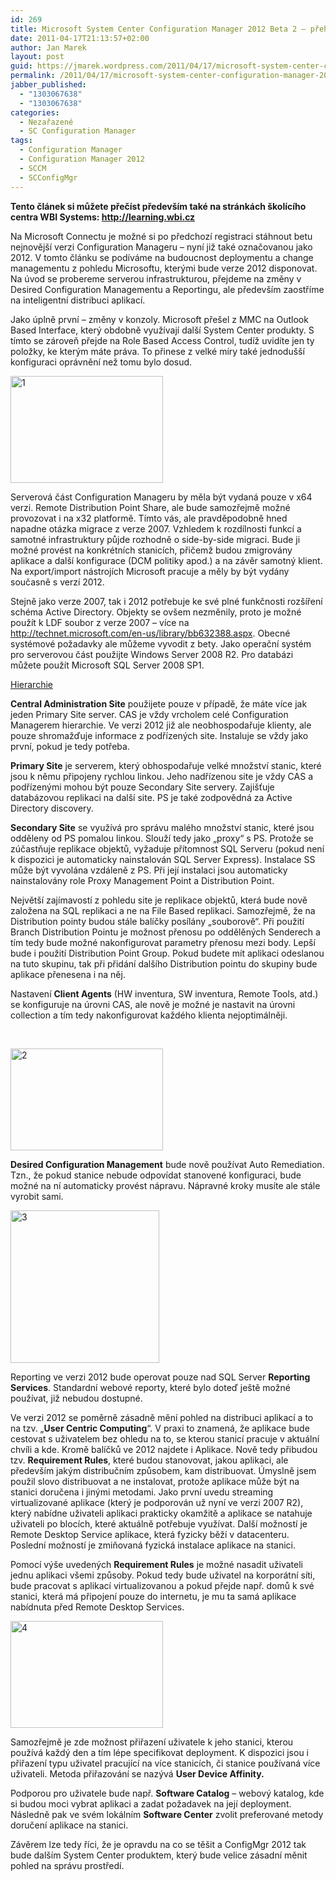 ```yaml
---
id: 269
title: Microsoft System Center Configuration Manager 2012 Beta 2 – přehled
date: 2011-04-17T21:13:57+02:00
author: Jan Marek
layout: post
guid: https://jmarek.wordpress.com/2011/04/17/microsoft-system-center-configuration-manager-2012-beta-2-prehled/
permalink: /2011/04/17/microsoft-system-center-configuration-manager-2012-beta-2-prehled/
jabber_published:
  - "1303067638"
  - "1303067638"
categories:
  - Nezařazené
  - SC Configuration Manager
tags:
  - Configuration Manager
  - Configuration Manager 2012
  - SCCM
  - SCConfigMgr
---
```

**Tento článek si můžete přečíst především také na stránkách školícího centra WBI Systems: <http://learning.wbi.cz>**

Na Microsoft Connectu je možné si po předchozí registraci stáhnout betu nejnovější verzi Configuration Manageru – nyní již také označovanou jako 2012. V tomto článku se podíváme na budoucnost deploymentu a change managementu z pohledu Microsoftu, kterými bude verze 2012 disponovat. Na úvod se probereme serverou infrastrukturou, přejdeme na změny v Desired Configuration Managementu a Reportingu, ale především zaostříme na inteligentní distribuci aplikací.

Jako úplně první – změny v konzoly. Microsoft přešel z MMC na Outlook Based Interface, který obdobně využívají další System Center produkty. S tímto se zároveň přejde na Role Based Access Control, tudíž uvidíte jen ty položky, ke kterým máte práva. To přinese z velké míry také jednodušší konfiguraci oprávnění než tomu bylo dosud.

[<img style="background-image:none;border-bottom:0;border-left:0;padding-left:0;padding-right:0;display:inline;border-top:0;border-right:0;padding-top:0;" title="1" border="0" alt="1" src="http://janmarek.eu/wp-content/uploads/2011/04/1_thumb.png" width="244" height="171" />](http://janmarek.eu/wp-content/uploads/2011/04/1.png)

Serverová část Configuration Manageru by měla být vydaná pouze v x64 verzi. Remote Distribution Point Share, ale bude samozřejmě možné provozovat i na x32 platformě. Tímto vás, ale pravděpodobně hned napadne otázka migrace z verze 2007. Vzhledem k rozdílnosti funkcí a samotné infrastruktury půjde rozhodně o side-by-side migraci. Bude ji možné provést na konkrétních stanicích, přičemž budou zmigrovány aplikace a další konfigurace (DCM politiky apod.) a na závěr samotný klient. Na export/import nástrojích Microsoft pracuje a měly by být vydány současně s verzí 2012.

Stejně jako verze 2007, tak i 2012 potřebuje ke své plné funkčnosti rozšíření schéma Active Directory. Objekty se ovšem nezměnily, proto je možné použít k LDF soubor z verze 2007 – více na <http://technet.microsoft.com/en-us/library/bb632388.aspx>. Obecné systémové požadavky ale můžeme vyvodit z bety. Jako operační systém pro serverovou část použijte Windows Server 2008 R2. Pro databázi můžete použít Microsoft SQL Server 2008 SP1. 

<u>Hierarchie</u>

**Central Administration Site** použijete pouze v případě, že máte více jak jeden Primary Site server. CAS je vždy vrcholem celé Configuration Managerem hierarchie. Ve verzi 2012 již ale neobhospodařuje klienty, ale pouze shromažďuje informace z podřízených site. Instaluje se vždy jako první, pokud je tedy potřeba. 

**Primary Site** je serverem, který obhospodařuje velké množství stanic, které jsou k němu připojeny rychlou linkou. Jeho nadřízenou site je vždy CAS a podřízenými mohou být pouze Secondary Site servery. Zajišťuje databázovou replikaci na další site. PS je také zodpovědná za Active Directory discovery.

**Secondary Site** se využívá pro správu malého množství stanic, které jsou odděleny od PS pomalou linkou. Slouží tedy jako „proxy“ s PS. Protože se zúčastňuje replikace objektů, vyžaduje přítomnost SQL Serveru (pokud není k dispozici je automaticky nainstalován SQL Server Express). Instalace SS může být vyvolána vzdáleně z PS. Při její instalaci jsou automaticky nainstalovány role Proxy Management Point a Distribution Point.

Největší zajímavostí z pohledu site je replikace objektů, která bude nově založena na SQL replikaci a ne na File Based replikaci. Samozřejmě, že na Distribution pointy budou stále balíčky posílány „souborově“. Při použití Branch Distribution Pointu je možnost přenosu po oddělěných Senderech a tím tedy bude možné nakonfigurovat parametry přenosu mezi body. Lepší bude i použití Distribution Point Group. Pokud budete mít aplikaci odeslanou na tuto skupinu, tak při přidání dalšího Distribution pointu do skupiny bude aplikace přenesena i na něj.

Nastavení **Client Agents** (HW inventura, SW inventura, Remote Tools, atd.) se konfiguruje na úrovni CAS, ale nově je možné je nastavit na úrovni collection a tím tedy nakonfigurovat každého klienta nejoptimálněji.

&#160;

[<img style="background-image:none;padding-left:0;padding-right:0;display:inline;padding-top:0;border-width:0;" title="2" border="0" alt="2" src="http://janmarek.eu/wp-content/uploads/2011/04/2_thumb.png" width="244" height="163" />](http://janmarek.eu/wp-content/uploads/2011/04/2.png)

**Desired Configuration Management** bude nově používat Auto Remediation. Tzn., že pokud stanice nebude odpovídat stanovené konfiguraci, bude možné na ní automaticky provést nápravu. Nápravné kroky musíte ale stále vyrobit sami.

[<img style="background-image:none;border-bottom:0;border-left:0;padding-left:0;padding-right:0;display:inline;border-top:0;border-right:0;padding-top:0;" title="3" border="0" alt="3" src="http://janmarek.eu/wp-content/uploads/2011/04/3_thumb.png" width="238" height="244" />](http://janmarek.eu/wp-content/uploads/2011/04/3.png)

Reporting ve verzi 2012 bude operovat pouze nad SQL Server **Reporting Services**. Standardní webové reporty, které bylo doteď ještě možné používat, již nebudou dostupné.

Ve verzi 2012 se poměrně zásadně mění pohled na distribuci aplikací a to na tzv. „**User Centric Computing**“. V praxi to znamená, že aplikace bude cestovat s uživatelem bez ohledu na to, se kterou stanicí pracuje v aktuální chvíli a kde. Kromě balíčků ve 2012 najdete i Aplikace. Nově tedy přibudou tzv. **Requirement Rules**, které budou stanovovat, jakou aplikaci, ale především jakým distribučním způsobem, kam distribuovat. Úmyslně jsem použil slovo distribuovat a ne instalovat, protože aplikace může být na stanici doručena i jinými metodami. Jako první uvedu streaming virtualizované aplikace (který je podporován už nyní ve verzi 2007 R2), který nabídne uživateli aplikaci prakticky okamžitě a aplikace se natahuje uživateli po blocích, které aktuálně potřebuje využívat. Další možností je Remote Desktop Service aplikace, která fyzicky běží v datacenteru. Poslední možností je zmiňovaná fyzická instalace aplikace na stanici.

Pomocí výše uvedených **Requirement Rules** je možné nasadit uživateli jednu aplikaci všemi způsoby. Pokud tedy bude uživatel na korporátní síti, bude pracovat s aplikací virtualizovanou a pokud přejde např. domů k své stanici, která má připojení pouze do internetu, je mu ta samá aplikace nabídnuta před Remote Desktop Services.

[<img style="background-image:none;border-bottom:0;border-left:0;padding-left:0;padding-right:0;display:inline;border-top:0;border-right:0;padding-top:0;" title="4" border="0" alt="4" src="http://janmarek.eu/wp-content/uploads/2011/04/4_thumb.png" width="244" height="171" />](http://janmarek.eu/wp-content/uploads/2011/04/4.png)

Samozřejmě je zde možnost přiřazení uživatele k jeho stanici, kterou používá každý den a tím lépe specifikovat deployment. K dispozici jsou i přiřazení typu uživatel pracující na více stanicích, či stanice používaná více uživateli. Metoda přiřazování se nazývá **User Device Affinity.**

Podporou pro uživatele bude např. **Software Catalog** – webový katalog, kde si budou moci vybrat aplikaci a zadat požadavek na její deployment. Následně pak ve svém lokálním **Software Center** zvolit preferované metody doručení aplikace na stanici.

Závěrem lze tedy říci, že je opravdu na co se těšit a ConfigMgr 2012 tak bude dalším System Center produktem, který bude velice zásadní měnit pohled na správu prostředí.